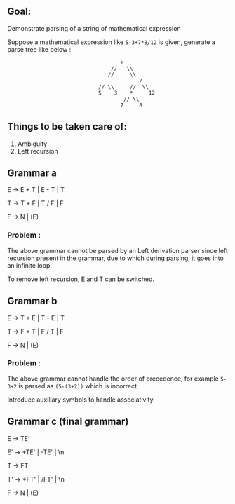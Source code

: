 ## Goal: 

Demonstrate parsing of a string of mathematical expression

Suppose a mathematical expression like ```5-3+7*8/12``` is given, generate a parse tree like below :

                                        +
                                     //   \\
                                    //     \\
                                   -          /
                                 // \\     //  \\
                                 5    3    *     12
                                         // \\
                                        7     8

## Things to be taken care of:
1) Ambiguity
2) Left recursion

## Grammar a

E -> E + T | E - T | T

T -> T * F | T / F | F

F -> N | (E)

### Problem :

The above grammar cannot be parsed by an Left derivation parser since left recursion present in the grammar, due
to which during parsing, it goes into an infinite loop.

To remove left recursion, E and T can be switched.

## Grammar b

E -> T + E | T - E | T

T -> F * T | F / T | F

F -> N | (E)

### Problem :

The above grammar cannot handle the order of precedence, for example ```5-3+2``` is parsed as ```(5-(3+2))``` which is 
incorrect.

Introduce auxiliary symbols to handle associativity.

## Grammar c (final grammar)

E -> TE'

E' -> +TE' | -TE' | \n

T -> FT'

T' -> *FT' | /FT' | \n

F -> N | (E)